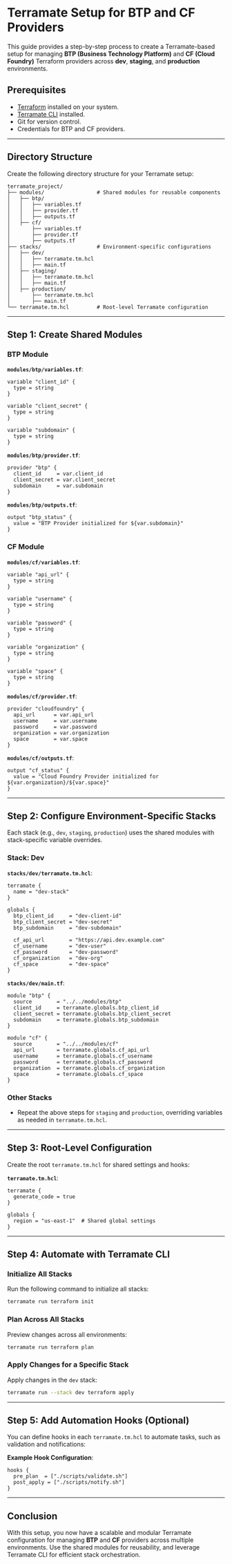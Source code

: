
# Terramate Setup for BTP and CF Providers

This guide provides a step-by-step process to create a Terramate-based setup for managing **BTP (Business Technology Platform)** and **CF (Cloud Foundry)** Terraform providers across **dev**, **staging**, and **production** environments.

## Prerequisites

- [Terraform](https://www.terraform.io/downloads.html) installed on your system.
- [Terramate CLI](https://terramate.io/) installed.
- Git for version control.
- Credentials for BTP and CF providers.

---

## Directory Structure

Create the following directory structure for your Terramate setup:

```plaintext
terramate_project/
├── modules/                 # Shared modules for reusable components
│   ├── btp/
│   │   ├── variables.tf
│   │   ├── provider.tf
│   │   ├── outputs.tf
│   ├── cf/
│       ├── variables.tf
│       ├── provider.tf
│       ├── outputs.tf
├── stacks/                  # Environment-specific configurations
│   ├── dev/
│   │   ├── terramate.tm.hcl
│   │   ├── main.tf
│   ├── staging/
│   │   ├── terramate.tm.hcl
│   │   ├── main.tf
│   ├── production/
│       ├── terramate.tm.hcl
│       ├── main.tf
└── terramate.tm.hcl         # Root-level Terramate configuration
```

---

## Step 1: Create Shared Modules

### **BTP Module**

**`modules/btp/variables.tf`**:
```hcl
variable "client_id" {
  type = string
}

variable "client_secret" {
  type = string
}

variable "subdomain" {
  type = string
}
```

**`modules/btp/provider.tf`**:
```hcl
provider "btp" {
  client_id     = var.client_id
  client_secret = var.client_secret
  subdomain     = var.subdomain
}
```

**`modules/btp/outputs.tf`**:
```hcl
output "btp_status" {
  value = "BTP Provider initialized for ${var.subdomain}"
}
```

### **CF Module**

**`modules/cf/variables.tf`**:
```hcl
variable "api_url" {
  type = string
}

variable "username" {
  type = string
}

variable "password" {
  type = string
}

variable "organization" {
  type = string
}

variable "space" {
  type = string
}
```

**`modules/cf/provider.tf`**:
```hcl
provider "cloudfoundry" {
  api_url      = var.api_url
  username     = var.username
  password     = var.password
  organization = var.organization
  space        = var.space
}
```

**`modules/cf/outputs.tf`**:
```hcl
output "cf_status" {
  value = "Cloud Foundry Provider initialized for ${var.organization}/${var.space}"
}
```

---

## Step 2: Configure Environment-Specific Stacks

Each stack (e.g., `dev`, `staging`, `production`) uses the shared modules with stack-specific variable overrides.

### **Stack: Dev**

**`stacks/dev/terramate.tm.hcl`**:
```hcl
terramate {
  name = "dev-stack"
}

globals {
  btp_client_id     = "dev-client-id"
  btp_client_secret = "dev-secret"
  btp_subdomain     = "dev-subdomain"

  cf_api_url        = "https://api.dev.example.com"
  cf_username       = "dev-user"
  cf_password       = "dev-password"
  cf_organization   = "dev-org"
  cf_space          = "dev-space"
}
```

**`stacks/dev/main.tf`**:
```hcl
module "btp" {
  source        = "../../modules/btp"
  client_id     = terramate.globals.btp_client_id
  client_secret = terramate.globals.btp_client_secret
  subdomain     = terramate.globals.btp_subdomain
}

module "cf" {
  source        = "../../modules/cf"
  api_url       = terramate.globals.cf_api_url
  username      = terramate.globals.cf_username
  password      = terramate.globals.cf_password
  organization  = terramate.globals.cf_organization
  space         = terramate.globals.cf_space
}
```

### **Other Stacks**
- Repeat the above steps for `staging` and `production`, overriding variables as needed in `terramate.tm.hcl`.

---

## Step 3: Root-Level Configuration

Create the root `terramate.tm.hcl` for shared settings and hooks:

**`terramate.tm.hcl`**:
```hcl
terramate {
  generate_code = true
}

globals {
  region = "us-east-1"  # Shared global settings
}
```

---

## Step 4: Automate with Terramate CLI

### **Initialize All Stacks**
Run the following command to initialize all stacks:
```bash
terramate run terraform init
```

### **Plan Across All Stacks**
Preview changes across all environments:
```bash
terramate run terraform plan
```

### **Apply Changes for a Specific Stack**
Apply changes in the `dev` stack:
```bash
terramate run --stack dev terraform apply
```

---

## Step 5: Add Automation Hooks (Optional)

You can define hooks in each `terramate.tm.hcl` to automate tasks, such as validation and notifications:

**Example Hook Configuration**:
```hcl
hooks {
  pre_plan  = ["./scripts/validate.sh"]
  post_apply = ["./scripts/notify.sh"]
}
```

---

## Conclusion

With this setup, you now have a scalable and modular Terramate configuration for managing **BTP** and **CF** providers across multiple environments. Use the shared modules for reusability, and leverage Terramate CLI for efficient stack orchestration.

